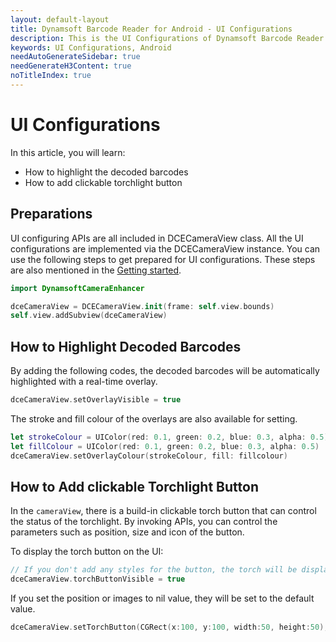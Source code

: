```yaml
---
layout: default-layout
title: Dynamsoft Barcode Reader for Android - UI Configurations
description: This is the UI Configurations of Dynamsoft Barcode Reader for Android SDK.
keywords: UI Configurations, Android
needAutoGenerateSidebar: true
needGenerateH3Content: true
noTitleIndex: true
---
```


# UI Configurations

In this article, you will learn:

- How to highlight the decoded barcodes
- How to add clickable torchlight button

## Preparations

UI configuring APIs are all included in DCECameraView class. All the UI configurations are implemented via the DCECameraView instance. You can use the following steps to get prepared for UI configurations. These steps are also mentioned in the [Getting started](user-guide.md).
<!--
<div class="sample-code-prefix"></div>
>- Objective-C
>- Swift
>
>1. 
```objc
#import <DynamsoftCameraEnhancer/DynamsoftCameraEnhancer.h>
```

```objc
dceCameraView = [DCECameraView cameraWithFrame:self.view.bounds];
[self.view.addSubView:dceCameraView];
```

Swift:
-->

```swift
import DynamsoftCameraEnhancer
```

```swift
dceCameraView = DCECameraView.init(frame: self.view.bounds)
self.view.addSubview(dceCameraView)
```

## How to Highlight Decoded Barcodes

By adding the following codes, the decoded barcodes will be automatically highlighted with a real-time overlay.
<!--
<div class="sample-code-prefix"></div>
>- Objective-C
>- Swift
>
>1. 
```objc
[dceCameraView setOverlayVisible:true];
```

Swift:
-->

```swift
dceCameraView.setOverlayVisible = true
```

The stroke and fill colour of the overlays are also available for setting.
<!--
<div class="sample-code-prefix"></div>
>- Objective-C
>- Swift
>
>1. 
```objc
UIColor* strokeColor = [UIColor colorWithRed:0.1 green:0.2 blue:0.3 alpha:0.5];
UIColor* fillColor = [UIColor colorWithRed:0.1 green:0.2 blue:0.3 alpha:0.5];
[dceCameraView setOverlayColour:strokeColor fill:fillColor];
```

Swift:
-->

```swift
let strokeColour = UIColor(red: 0.1, green: 0.2, blue: 0.3, alpha: 0.5)
let fillColour = UIColor(red: 0.1, green: 0.2, blue: 0.3, alpha: 0.5)
dceCameraView.setOverlayColour(strokeColour, fill: fillcolour)
```

## How to Add clickable Torchlight Button

In the `cameraView`, there is a build-in clickable torch button that can control the status of the torchlight. By invoking APIs, you can control the parameters such as position, size and icon of the button.

To display the torch button on the UI:
<!--
<div class="sample-code-prefix"></div>
>- Objective-C
>- Swift
>
>1. 
```objc
// If you don't add any styles for the button, the torch will be displayed on the top left corner of the screen.
[dceCameraView torchButtonVisible:true];
```

Swift:
-->

```swift
// If you don't add any styles for the button, the torch will be displayed on the top left corner of the screen.
dceCameraView.torchButtonVisible = true
```

If you set the position or images to nil value, they will be set to the default value.

<!--

Objective-C:

```objc
[dceCameraView setTorchButton:CGRectMake(100,100,50,50) torchOnImage:nil torchOffImage:nil];
```

Swift:
-->

```swift
dceCameraView.setTorchButton(CGRect(x:100, y:100, width:50, height:50), torchOn:nil, torchOffImage:nil)
```

